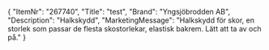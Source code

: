 {
  "ItemNr": "267740",
  "Title": "test",
  "Brand": "Yngsjöbrodden AB",
  "Description": "Halkskydd",
  "MarketingMessage": "Halkskydd för skor, en storlek som passar de flesta skostorlekar, elastisk bakrem. Lätt att ta av och på."
}